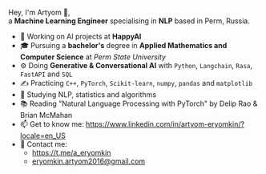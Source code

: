 Hey, I'm Artyom 👋,  
a **Machine Learning Engineer** specialising in **NLP** based in Perm, Russia.

- 💼 Working on AI projects at **HappyAI**
- 🎓 Pursuing a **bachelor's** degree in **Applied Mathematics and Computer Science** at *Perm State University*
- ⚙️ Doing **Generative & Conversational AI** with `Python`, `Langchain`, `Rasa`, `FastAPI` and `SQL`
- ✍️ Practicing `C++`, `PyTorch`, `Scikit-learn`, `numpy`, `pandas` and `matplotlib`
- 🌱 Studying NLP, statistics and algorithms
- 📚 Reading "Natural Language Processing with PyTorch" by Delip Rao & Brian McMahan
- 📫 Get to know me: https://www.linkedin.com/in/artyom-eryomkin/?locale=en_US
- 📱 Contact me:
  - https://t.me/a_eryomkin
  - eryomkin.artyom2016@gmail.com
